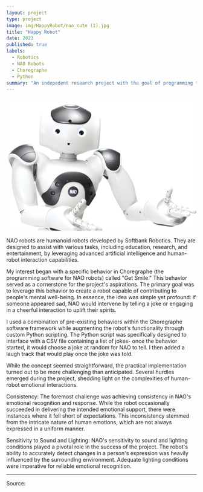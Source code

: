 ```yaml
---
layout: project
type: project
image: img/HappyRobot/nao_cute (1).jpg
title: "Happy Robot"
date: 2023
published: true
labels:
  - Robotics
  - NAO Robots
  - Choregraphe
  - Python
summary: "An indepedent research project with the goal of programming the robot to tell jokes when someone appeared sad."
---
```


<img class="img-fluid" src="../img/HappyRobot/SoftBank-Robotics-NAO_0.png">

NAO robots are humanoid robots developed by Softbank Robotics. They are designed to assist with various tasks, including education, research, and entertainment, by leveraging advanced artificial intelligence and human-robot interaction capabilities.

My interest began with a specific behavior in Choregraphe (the programming software for NAO robots) called "Get Smile." This behavior served as a cornerstone for the project's aspirations. The primary goal was to leverage this behavior to create a robot capable of contributing to people's mental well-being. In essence, the idea was simple yet profound: if someone appeared sad, NAO would intervene by telling a joke or engaging in a cheerful interaction to uplift their spirits.

I used a combination of pre-existing behaviors within the Choregraphe software framework while augmenting the robot's functionality through custom Python scripting. The Python script was specifically designed to interface with a CSV file containing a list of jokes- once the behavior started, it would choose a joke at random for NAO to tell.  I then added a laugh track that would play once the joke was told.

While the concept seemed straightforward, the practical implementation turned out to be more challenging than anticipated. Several hurdles emerged during the project, shedding light on the complexities of human-robot emotional interactions.

Consistency: The foremost challenge was achieving consistency in NAO's emotional recognition and response. While the robot occasionally succeeded in delivering the intended emotional support, there were instances where it fell short of expectations. This inconsistency stemmed from the intricate nature of human emotions, which are not always expressed in a uniform manner.

Sensitivity to Sound and Lighting: NAO's sensitivity to sound and lighting conditions played a pivotal role in the success of the project. The robot's ability to accurately detect changes in a person's expression was heavily influenced by the surrounding environment. Adequate lighting conditions were imperative for reliable emotional recognition.


<hr>

Source: <a href="[https://github.com/ICSatKCC/KCC-Robot-Projects/tree/main/Spring23/Sam]"><i class="large github icon ">
